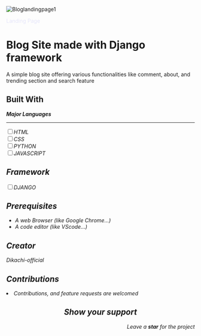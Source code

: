![Bloglandingpage1](https://user-images.githubusercontent.com/86185353/200377304-76dfe9ee-e809-4369-9b03-578cef8be7c8.jpg)
<p style="color:#E6E6FA;">Landing Page</p>
<h1>Blog Site made with Django framework</h1>
<p> A simple blog site offering various functionalities like comment, about, and trending section and search feature</p>
<h2>Built With</h2>
<strong><i><p>Major Languages</p><i></strong>
<hr>
<input type="checkbox"><label for="title">HTML</label><br>
<input type="checkbox"><label for="title">CSS</label><br>
<input type="checkbox"><label for="title">PYTHON</label><br>
<input type="checkbox"><label for="title">JAVASCRIPT</label><br>
<h2>Framework</h2>
<input type="checkbox"><label for="title">DJANGO</label><br>
<h2>Prerequisites</h2>
<ul>
<li> A web Browser (like Google Chrome...)</li>
<li> A code editor (like VScode...)</li>
</ul>
<h2>Creator</h2>
<p><i class="ri-account-circle-fill"></i>Dikachi-official</p>
<h2>Contributions</h2>
<li>Contributions, and feature requests are welcomed</li>
<h2 align="center">Show your support</h2>
<p align="right">Leave a <strong><i>star</i></strong> for the project</p> 
